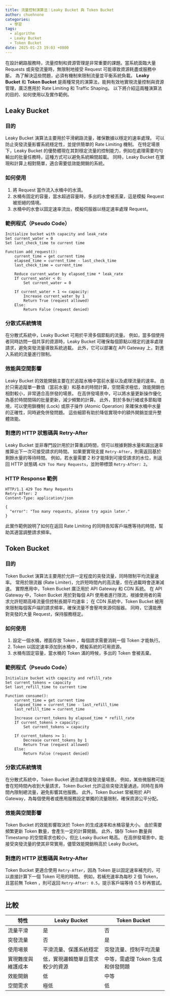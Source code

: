 ```yaml
---
title: 流量控制演算法：Leaky Bucket 與 Token Bucket
author: chuehnone
categories:
  - 學習
tags:
  - algorithm
  - Leaky Bucket
  - Token Bucket
date: 2025-01-23 19:03 +0800
---
```


在設計網路服務時，流量控制和資源管理是非常重要的課題。當系統面臨大量 Requests 或突發流量時，無限制地接受 Request 可能導致資源耗盡或服務中斷。
為了解決這些問題，必須有機制來限制流量並平衡系統負載。
**Leaky Bucket** 和 **Token Bucket** 是兩種常見的演算法，能夠有效地實現流量控制與資源管理，廣泛應用於 Rate Limiting 和 Traffic Shaping。
以下將介紹這兩種演算法的目的、如何使用以及實作範例。

## Leaky Bucket

### 目的
Leaky Bucket 演算法主要用於平滑網路流量，確保數據以穩定的速率處理。
可以防止突發流量影響系統穩定性，並提供簡單的 Rate Limiting 機制。
在特定場景下，Leaky Bucket 的優勢體現在其對穩定流量的控制能力，例如在處理需要均勻輸出的批量任務時，這種方式可以避免系統瞬間超載。
同時，Leaky Bucket 在實現和計算上相對簡單，適合需要低效能開銷的系統。

### 如何使用
1. 將 Request 當作流入水桶中的水滴。
2. 水桶有固定的容量，當水超過容量時，多出的水會被丟棄，這是模擬 Request 被拒絕的情境。
3. 水桶中的水會以固定速率流出，模擬伺服器以穩定速率處理 Request。

### 範例程式（Pseudo Code）
```
Initialize bucket with capacity and leak_rate
Set current_water = 0
Set last_check_time to current time

Function add_request():
    current_time = get current time
    elapsed_time = current_time - last_check_time
    last_check_time = current_time

    Reduce current_water by elapsed_time * leak_rate
    If current_water < 0:
        Set current_water = 0

    If current_water + 1 <= capacity:
        Increase current_water by 1
        Return True (request allowed)
    Else:
        Return False (request denied)
```

### 分散式系統情境
在分散式系統中，Leaky Bucket 可用於平滑多個節點的流量。
例如，當多個使用者同時訪問一個共享的資源時，Leaky Bucket 可確保每個節點以穩定的速率處理請求，避免突發流量導致系統過載。
此外，它可以部署在 API Gateway 上，對進入系統的流量進行限制。

### 效能與空間影響
Leaky Bucket 的效能開銷主要在於追蹤水桶中當前水量以及處理流量的速率。
由於只需追蹤單一數值（當前水量）和基本的時間計算，空間需求極低，效能開銷也相對較小，非常適合高併發的場景。
在高併發場景中，可以將水量更新操作優化為基於時間間隔的批量更新，減少頻繁的計算。
此外，對於多執行緒或多節點環境，可以使用鎖機制 (Lock) 或原子操作 (Atomic Operation) 來確保水桶中水量的正確性，同時避免併發問題。
這些細節有助於降低實現中的額外開銷並提升整體效能。

### 對應的 HTTP 狀態碼與 Retry-After
Leaky Bucket 並非專門設計用於計算重試時間，但可以根據剩餘水量和漏出速率推算出下一次可接受請求的時間。
如果要實現支援 `Retry-After`，則需返回基於剩餘水量的等待時間。
例如，若水量需要 2 秒才能降到可接受請求的水位，則返回 HTTP 狀態碼 `429 Too Many Requests`，並附帶標頭 `Retry-After: 2`。

### HTTP Response 範例
```http
HTTP/1.1 429 Too Many Requests
Retry-After: 2
Content-Type: application/json

{
  "error": "Too many requests, please try again later."
}
```
此實作範例說明了如何在返回 Rate Limiting 的同時告知客戶端應等待的時間，幫助其適當調整請求頻率。

## Token Bucket

### 目的
Token Bucket 演算法主要用於允許一定程度的突發流量，同時限制平均流量速率。
常用於限流器 (Rate Limiter)，允許短時間內的高流量，但在過載時會逐漸減速。
實際應用中，Token Bucket 廣泛用於 API Gateway 和 CDN 系統。
在 API Gateway 中，Token Bucket 用於對每個 API 使用者進行限流，根據使用者的需求允許短期高峰流量但控制長期平均速率；
在 CDN 系統中，Token Bucket 被用來限制每個客戶端的請求頻率，確保流量不會壓垮來源伺服器。
同時，它還能應對突發的大量 Request，保持服務穩定。

### 如何使用
1. 設定一個水桶，裡面存放 Token ，每個請求需要消耗一個 Token 才能執行。
2. Token 以固定速率添加到水桶中，模擬系統的可用資源。
3. 水桶有固定容量，當水桶的 Token 滿的時候，多出的 Token 會被丟棄。

### 範例程式（Pseudo Code）
```
Initialize bucket with capacity and refill_rate
Set current_tokens = capacity
Set last_refill_time to current time

Function consume():
    current_time = get current time
    elapsed_time = current_time - last_refill_time
    last_refill_time = current_time

    Increase current_tokens by elapsed_time * refill_rate
    If current_tokens > capacity:
        Set current_tokens = capacity

    If current_tokens >= 1:
        Decrease current_tokens by 1
        Return True (request allowed)
    Else:
        Return False (request denied)
```

### 分散式系統情境
在分散式系統中，Token Bucket 適合處理突發流量場景。
例如，某些微服務可能會在短時間內收到大量請求，Token Bucket 允許這些突發流量通過，同時在長時間內限制總流量，避免影響其他服務。
此外，Token Bucket 常被用於 API Gateway，為每個使用者或應用服務設定單獨的流量限制，確保資源公平分配。

### 效能與空間影響
Token Bucket 的效能影響取決於 Token 的生成速率和水桶容量大小。
由於需要頻繁更新 Token 數量，會產生一定的計算開銷。
此外，儲存 Token 數量與 Timestamp 的空間需求也較小，但比 Leaky Bucket 略高。
在高併發場景中，能接受突發流量的使其非常實用，儘管效能開銷稍高於 Leaky Bucket。

### 對應的 HTTP 狀態碼與 Retry-After
Token Bucket 更適合使用 `Retry-After`，因為 Token 是以固定速率補充的，可以直接計算下一個 Token 可用的時間。
例如，若補充速率為每秒 2 個 Token，且當前無 Token ，則可返回 `Retry-After: 0.5`，提示客戶端等待 0.5 秒再嘗試。

---

## 比較

| 特性             | Leaky Bucket                     | Token Bucket                      |
|----------------|--------------------------------|---------------------------------|
| 流量平滑         | 是                                | 否                                 |
| 突發流量         | 否                                | 是                                 |
| 使用場景         | 平滑流量、保護系統穩定              | 突發流量、控制平均流量             |
| 實現難度與維護成本   | 低，實現邏輯簡單且需求較少的資源       | 中等，需處理 Token 生成和併發問題           |
| 效能開銷         | 低                                | 中等                                |
| 空間需求         | 極低                              | 低                                 |


